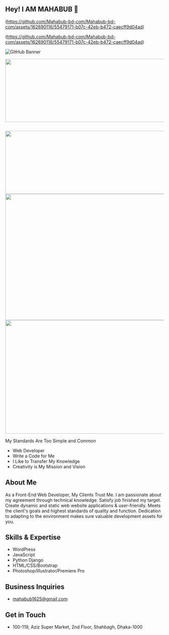 ## Hey! I AM MAHABUB 👋

(https://github.com/Mahabub-bd-com/Mahabub-bd-com/assets/162690116/55479171-b07c-42eb-b472-caecff9d04ad)

(https://github.com/Mahabub-bd-com/Mahabub-bd-com/assets/162690116/55479171-b07c-42eb-b472-caecff9d04ad)

![GitHub Banner](https://github.com/Mahabub-bd-com/Mahabub-bd-com/assets/162690116/55479171-b07c-42eb-b472-caecff9d04ad)

<img src="(https://github.com/Mahabub-bd-com/Mahabub-bd-com/assets/162690116/55479171-b07c-42eb-b472-caecff9d04ad)" alt="" width="800" height="200">

<a href=""> <img src="https://scontent.fdac138-1.fna.fbcdn.net/v/t39.30808-6/432759367_6653367844764296_4509769012060948303_n.jpg?_nc_cat=100&ccb=1-7&_nc_sid=5f2048&_nc_ohc=AVpaWnQ9DlMAX_bOdEu&_nc_ht=scontent.fdac138-1.fna&oh=00_AfCP9Lo2XWIhVY_A2dwYy92gPcGHcPDsA5dndtVqvV7tqQ&oe=65F97766" alt=""></a>

<img src="https://scontent.fdac138-1.fna.fbcdn.net/v/t39.30808-6/432759367_6653367844764296_4509769012060948303_n.jpg?_nc_cat=100&ccb=1-7&_nc_sid=5f2048&_nc_ohc=AVpaWnQ9DlMAX_bOdEu&_nc_ht=scontent.fdac138-1.fna&oh=00_AfCP9Lo2XWIhVY_A2dwYy92gPcGHcPDsA5dndtVqvV7tqQ&oe=65F97766" alt="" width="800" height="200">

<img src="https://scontent.fdac138-1.fna.fbcdn.net/v/t39.30808-6/432759367_6653367844764296_4509769012060948303_n.jpg?_nc_cat=100&ccb=1-7&_nc_sid=5f2048&_nc_ohc=AVpaWnQ9DlMAX_bOdEu&_nc_ht=scontent.fdac138-1.fna&oh=00_AfCP9Lo2XWIhVY_A2dwYy92gPcGHcPDsA5dndtVqvV7tqQ&oe=65F97766" alt="" width="950" height="400">

<img src="(https://github.com/Mahabub-bd-com/Mahabub-bd-com/assets/162690116/55479171-b07c-42eb-b472-caecff9d04ad)" alt="" width="1000" height="360">

My Standards Are Too Simple and Common

- Web Developer
- Write a Code for Me
- I Like to Transfer My Knowledge
- Creativity is My Mission and Vision

## About Me
As a Front-End Web Developer, My Clients Trust Me. I am passionate about my agreement through technical knowledge. Satisfy job finished my target. Create dynamic and static web website applications & user-friendly. Meets the client's goals and highest standards of quality and function. Dedication to adapting to the environment makes sure valuable development assets for you.

## Skills & Expertise
- WordPress
- JavaScript
- Python Django
- HTML/CSS/Bootstrap
- Photoshop/Illustrator/Premiere Pro

## Business Inquiries
- mahabub1625@gmail.com

## Get in Touch
- 100-119, Aziz Super Market, 2nd Floor, Shahbagh, Dhaka-1000


